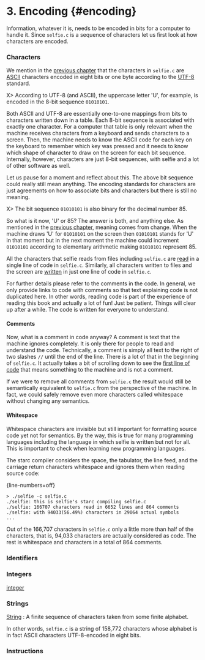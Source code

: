 # 3. Encoding {#encoding}

Information, whatever it is, needs to be encoded in bits for a computer to handle it. Since `selfie.c` is a sequence of characters let us first look at how characters are encoded.

### Characters

We mention in the [previous chapter](#semantics) that the characters in `selfie.c` are [ASCII](https://en.wikipedia.org/wiki/ASCII "ASCII") characters encoded in eight bits or one byte according to the [UTF-8](https://en.wikipedia.org/wiki/UTF-8 "UTF-8") standard.

X> According to UTF-8 (and ASCII), the uppercase letter 'U', for example, is encoded in the 8-bit sequence `01010101`.

Both ASCII and UTF-8 are essentially one-to-one mappings from bits to characters written down in a table. Each 8-bit sequence is associated with exactly one character. For a computer that table is only relevant when the machine receives characters from a keyboard and sends characters to a screen. Then, the machine needs to know the ASCII code for each key on the keyboard to remember which key was pressed and it needs to know which shape of character to draw on the screen for each bit sequence. Internally, however, characters are just 8-bit sequences, with selfie and a lot of other software as well.

Let us pause for a moment and reflect about this. The above bit sequence could really still mean anything. The encoding standards for characters are just agreements on how to associate bits and characters but there is still no meaning.

X> The bit sequence `01010101` is also binary for the decimal number 85.

So what is it now, 'U' or 85? The answer is both, and anything else. As mentioned in the [previous chapter](#semantics), meaning comes from change. When the machine draws 'U' for `01010101` on the screen then `01010101` stands for 'U' in that moment but in the next moment the machine could increment `01010101` according to elementary arithmetic making `01010101` represent 85.

All the characters that selfie reads from files including `selfie.c` are [read](http://github.com/cksystemsteaching/selfie/blob/58503341fdff87ef993b469bc6353d75dd8ee9fd/selfie.c#L1595) in a single line of code in `selfie.c`. Similarly, all characters written to files and the screen are [written](http://github.com/cksystemsteaching/selfie/blob/58503341fdff87ef993b469bc6353d75dd8ee9fd/selfie.c#L1469) in just one line of code in `selfie.c`.

For further details please refer to the comments in the code. In general, we only provide links to code with comments so that text explaining code is not duplicated here. In other words, reading code is part of the experience of reading this book and actually a lot of fun! Just be patient. Things will clear up after a while. The code is written for everyone to understand.

#### Comments

Now, what is a comment in code anyway? A comment is text that the machine ignores completely. It is only there for people to read and understand the code. Technically, a comment is simply all text to the right of two slashes `//` until the end of the line. There is a lot of that in the beginning of `selfie.c`. It actually takes a bit of scrolling down to see the [first line of code](http://github.com/cksystemsteaching/selfie/blob/0d76fc92d8a79db612973153d133f14eb35efae6/selfie.c#L76) that means something to the machine and is not a comment.

If we were to remove all comments from `selfie.c` the result would still be semantically equivalent to `selfie.c` from the perspective of the machine. In fact, we could safely remove even more characters called whitespace without changing any semantics.

#### Whitespace

Whitespace characters are invisible but still important for formatting source code yet not for semantics. By the way, this is true for many programming languages including the language in which selfie is written but not for all. This is important to check when learning new programming languages.

The starc compiler considers the space, the tabulator, the line feed, and the carriage return characters whitespace and ignores them when reading source code:

{line-numbers=off}
```
> ./selfie -c selfie.c
./selfie: this is selfie's starc compiling selfie.c
./selfie: 166707 characters read in 6652 lines and 864 comments
./selfie: with 94033(56.49%) characters in 29064 actual symbols
...
```

Out of the 166,707 characters in `selfie.c` only a little more than half of the characters, that is, 94,033 characters are actually considered as code. The rest is whitespace and characters in a total of 864 comments.

### Identifiers

### Integers

[integer](http://github.com/cksystemsteaching/selfie/blob/fa735a8561db58718cb58015bba8220a058c1c28/selfie.c#L1726-L1767 "integer")

### Strings

[String](https://en.wikipedia.org/wiki/String_(computer_science) "String")
: A finite sequence of characters taken from some finite alphabet.

In other words, `selfie.c` is a string of 158,772 characters whose alphabet is in fact ASCII characters UTF-8-encoded in eight bits.

### Instructions